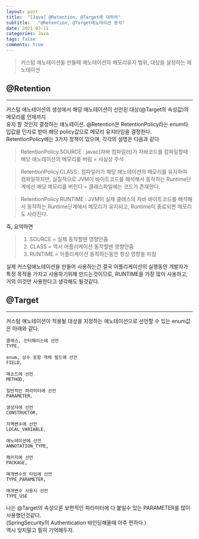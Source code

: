 ```yaml
---
layout: post
title:  "[Java] @Retention, @Target에 대하여"
subtitle:   "@Retention, @Target애노테이션 분석"
date: 2021-03-11
categories: Java
tags: false
comments: true
---
```

> 커스텀 애노테이션을 만들때 애노테이션의 메모리유지 범위, 대상을 설정하는 애노테이션

## @Retention
***
커스텀 애노테이션의 생성에서 해당 애노테이션이 선언된 대상(@Target의 속성값)의 메모리를 언제까지  
유지 할 것인지 결정하는 애노테이션.
@Retention은 RetentionPolicy라는 enum타입값을 인자로 받아 해당 policy값으로 메모리 유지타임을 결정한다.  
RetentionPolicy에는 3가지 정책이 있으며, 각각의 설명은 다음과 같다

> RetentionPolicy.SOURCE : javac(자바 컴파일러)가 자바코드를 컴파일할때 해당 애노테이션의 메모리를 버림 = 사실상 주석

> RetentionPolicy.CLASS : 컴파일러가 해당 애노테이션의 메모리를 유지하여 컴파일하지만, 실질적으로 JVM이 바이트코드를 해석해서 동작하는 Runtime단계에선 해당 메모리를 버린다 = 클래스파일에는 코드가 존재한다.

> RetentionPolicy.RUNTIME : JVM이 실제 클래스의 자바 바이트코드를 해석해서 동작하는 Runtime단계에서 메모리가 유지되고, Runtime이 종료되면 메모리도 사라진다.

즉, 요약하면
>1. SOURCE = 실제 동작할땐 영향안줌
>2. CLASS = 역시 어플리케이션 동작할땐 영향안줌
>3. RUNTIME = 어플리케이션 동작하는동안 항상 영향을 미침

실제 커스텀애노테이션을 만들어 사용하는건 결국 어플리케이션의 실행동안 개발자가 특정 목적을 가지고 사용하기위해 만드는것이므로, RUNTIME을 가장 많이 사용하고, 거의 이것만 사용한다고 생각해도 될것같다.
## @Target
***
커스텀 애노테이션이 적용될 대상을 지정하는 애노테이션으로 선언할 수 있는 enum값은 아래와 같다.

    클래스, 인터페이스에 선언
    TYPE,

    enum, 상수 포함 객체 필드에 선언
    FIELD,

    메소드에 선언
    METHOD,

    일반적인 파라미터에 선언
    PARAMETER,

    생성자에 선언
    CONSTRUCTOR,

    지역변수에 선언
    LOCAL_VARIABLE,

    애노테이션에 선언
    ANNOTATION_TYPE,

    패키지에 선언
    PACKAGE,

    매개변수의 타입에 선언
    TYPE_PARAMETER,

    매개변수 사용시 선언
    TYPE_USE  

나는 @Target의 속성으론 보편적인 파라미터에 다 붙일수 있는 PARAMETER를 많이 사용했던것같다.  
(SpringSecurity의 Authentication 바인딩해올때 아주 편하다.)  
역시 잊지말고 필히 기억해두자.
